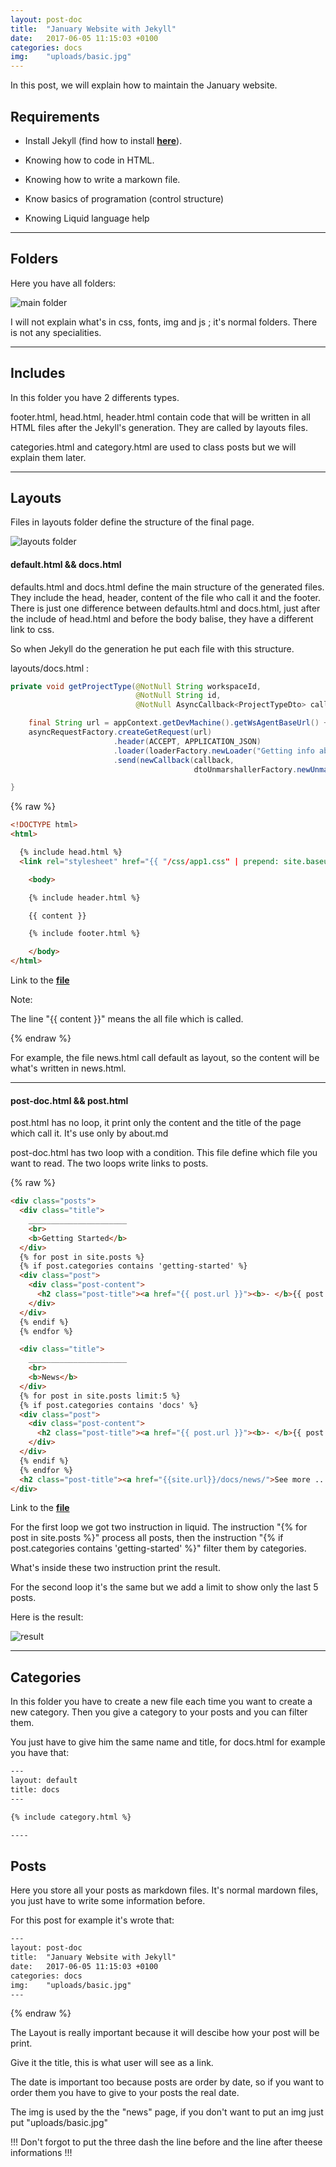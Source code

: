 ```yaml
---
layout: post-doc
title:  "January Website with Jekyll"
date:   2017-06-05 11:15:03 +0100
categories: docs
img:    "uploads/basic.jpg"
---
```


In this post, we will explain how to maintain the January website.

## Requirements

* Install Jekyll (find how to install **[here](https://jekyllrb.com/docs/installation/)**).

* Knowing how to code in HTML.

* Knowing how to write a markown file.

* Know basics of programation (control structure)

* Knowing Liquid language help

----

## Folders

Here you have all folders:

![main folder](https://raw.githubusercontent.com/Jdarroy/Internship/master/blogpost/arborescance.PNG)

I will not explain what's in css, fonts, img and js ; it's normal folders. There is not any specialities.

----

## Includes

In this folder you have 2 differents types.

footer.html, head.html, header.html contain code that will be written in all HTML files after the Jekyll's generation. They are called by layouts files.

categories.html and category.html are used to class posts but we will explain them later.

----

## Layouts

Files in layouts folder define the structure of the final page.

![layouts folder](https://raw.githubusercontent.com/Jdarroy/Internship/master/blogpost/layouts.png)

#### default.html && docs.html

defaults.html and docs.html define the main structure of the generated files. They include the head, header, content of the file who call it and the footer. There is just one difference between defaults.html and docs.html, just after the include of head.html  and before the body balise, they have a different link to css.

So when Jekyll do the generation he put each file with this structure.

layouts/docs.html :
```Java
private void getProjectType(@NotNull String workspaceId,
                            @NotNull String id,
                            @NotNull AsyncCallback<ProjectTypeDto> callback) {

    final String url = appContext.getDevMachine().getWsAgentBaseUrl() + "/project-type/";
    asyncRequestFactory.createGetRequest(url)
                       .header(ACCEPT, APPLICATION_JSON)
                       .loader(loaderFactory.newLoader("Getting info about project type..."))
                       .send(newCallback(callback,
                                         dtoUnmarshallerFactory.newUnmarshaller(ProjectTypeDto.class)));

}
```
{% raw %}
```HTML
<!DOCTYPE html>
<html>

  {% include head.html %}
  <link rel="stylesheet" href="{{ "/css/app1.css" | prepend: site.baseurl }}">

    <body>

    {% include header.html %}

    {{ content }}

    {% include footer.html %}

    </body>
</html>
```
Link to the **[file](https://github.com/Jdarroy/Jdarroy.github.io/blob/master/_layouts/docs.html)**

Note:


The line "{{ content }}" means the all file which is called.

{% endraw %}

For example, the file news.html call default as layout, so the content will be what's written in news.html.

----

#### post-doc.html && post.html

post.html has no loop, it print only the content and the title of the page which call it. It's use only by about.md

post-doc.html has two loop with a condition. This file define which file you want to read.
The two loops write links to posts.

{% raw %}
```HTML
<div class="posts">
  <div class="title">
    ______________________
    <br>
    <b>Getting Started</b>
  </div>
  {% for post in site.posts %}
  {% if post.categories contains 'getting-started' %}
  <div class="post">
    <div class="post-content">
      <h2 class="post-title"><a href="{{ post.url }}"><b>- </b>{{ post.title }}</a></h2>
    </div>
  </div>
  {% endif %}
  {% endfor %}

  <div class="title">
    ______________________
    <br>
    <b>News</b>
  </div>
  {% for post in site.posts limit:5 %}
  {% if post.categories contains 'docs' %}
  <div class="post">
    <div class="post-content">
      <h2 class="post-title"><a href="{{ post.url }}"><b>- </b>{{ post.title }}</a></h2>
    </div>
  </div>
  {% endif %}
  {% endfor %}
  <h2 class="post-title"><a href="{{site.url}}/docs/news/">See more ...</a></h2>
</div>

```
Link to the **[file](https://github.com/Jdarroy/Jdarroy.github.io/blob/master/_layouts/post-doc.html)**

For the first loop we got two instruction in liquid.
The instruction "{% for post in site.posts %}" process all posts, then the instruction
"{% if post.categories contains 'getting-started' %}" filter them by categories.

What's inside these two instruction print the result.

For the second loop it's the same but we add a limit to show only the last 5 posts.

Here is the result:

![result](https://raw.githubusercontent.com/Jdarroy/Internship/master/blogpost/showPostDoc1.png)

----

## Categories

In this folder you have to create a new file each time you want to create a new category. Then you give a category to your posts and you can filter them.

You just have to give him the same name and title, for docs.html for example you have that:
```HTML
---
layout: default
title: docs
---

{% include category.html %}

----
```
## Posts

Here you store all your posts as markdown files. It's normal mardown files, you just have to write some information before.

For this post for example it's wrote that:

```HTML
---
layout: post-doc
title:  "January Website with Jekyll"
date:   2017-06-05 11:15:03 +0100
categories: docs
img:    "uploads/basic.jpg"
---
```

{% endraw %}

The Layout is really important because it will descibe how your post will be print.

Give it the title, this is what user will see as a link.

The date is important too because posts are order by date, so if you want to order them you have to give to your posts the real date.

The img is used by the the "news" page, if you don't want to put an img just put "uploads/basic.jpg"

!!! Don't forgot to put the three dash the line before and the line after theese informations !!!
